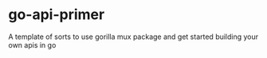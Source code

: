 # go-api-primer
A template of sorts to use gorilla mux package and get started building your own apis in go

